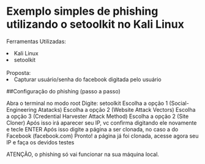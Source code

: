 # Exemplo simples de phishing utilizando o setoolkit no Kali Linux


Ferramentas Utilizadas:

<li>Kali Linux</li>
<li>setoolkit</li>
<br>
Proposta:

<li>Capturar usuário/senha do facebook digitada pelo usuário</li>

##Configuração do phishing (passo a passo)

Abra o terminal no modo root
Digite: setoolkit
Escolha a opção 1 (Social-Engineering Atatacks)
Escolha a opção 2 (Website Attack Vectors)
Escolha a opção 3 (Credential Harvester Attack Method)
Escolha a opção 2 (Site Cloner)
Após isso irá aparecer seu IP, vc confirma digitando ele novamente e tecle ENTER
Após isso digite a página a ser clonada, no caso a do Facebook (facebook.com)
Pronto! a página já foi clonada, acesse agora seu IP e faça os devidos testes

ATENÇÃO, o phishing só vai funcionar na sua máquina local.


